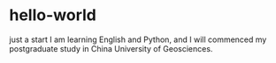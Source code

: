 # hello-world
just a start
I am learning English and Python, and I will commenced my postgraduate study in China University of Geosciences.
